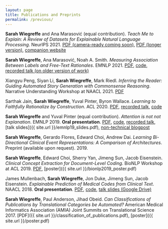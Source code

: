 ```yaml
---
layout: page
title: Publications and Preprints
permalink: /previous/
---
```


**Sarah Wiegreffe** and Ana Marasović (equal contribution). *Teach Me to Explain: A Review of Datasets for Explainable Natural Language Processing*. NeurIPS 2021. [PDF (camera-ready coming soon)](https://openreview.net/pdf?id=ogNcxJn32BZ), [PDF (longer version)](https://arxiv.org/abs/2102.12060), [companion website](https://exnlpdatasets.github.io/)

**Sarah Wiegreffe**, Ana Marasović, Noah A. Smith. *Measuring Association Between Labels and Free-Text Rationales*. EMNLP 2021. [PDF](https://arxiv.org/abs/2010.12762), [code](https://github.com/allenai/label_rationale_association), [recorded talk (on older version of work)](https://www.youtube.com/watch?v=1zNFaNuASuc)

Xiangyu Peng, Siyan Li, **Sarah Wiegreffe**, Mark Riedl. *Inferring the Reader: Guiding Automated Story Generation with Commonsense Reasoning*. Narrative Understanding Workshop at NAACL 2021. [PDF](https://arxiv.org/abs/2105.01311)

Sarthak Jain, **Sarah Wiegreffe**, Yuval Pinter, Byron Wallace. *Learning to Faithfully Rationalize by Construction*. ACL 2020. [PDF](https://www.aclweb.org/anthology/2020.acl-main.409/), [recorded talk](https://slideslive.com/38929220/learning-to-faithfully-rationalize-by-construction), [code](https://github.com/successar/FRESH)

**Sarah Wiegreffe** and Yuval Pinter (equal contribution). *Attention is not not Explanation*. EMNLP 2019. **Oral presentation**. [PDF](https://www.aclweb.org/anthology/D19-1002/), [code](https://github.com/sarahwie/attention), [recorded talk](https://vimeo.com/404731845), [talk slides]({{ site.url }}/emnlp19_slides.pdf), [non-technical blogpost](https://mlatgt.blog/2020/03/25/explaining-machine-learning-models-for-natural-language/)

**Sarah Wiegreffe**, Gerardo Flores, Edward Choi, Andrew Dai. *Learning Bi-Directional Clinical Event Representations: A Comparison of Architectures*. Preprint (available upon request). 2019. 

**Sarah Wiegreffe**, Edward Choi, Sherry Yan, Jimeng Sun, Jacob Eisenstein. *Clinical Concept Extraction for Document-Level Coding*. BioNLP Workshop at ACL 2019. [PDF](https://www.aclweb.org/anthology/W19-5028), [poster]({{ site.url }}/bionlp2019_poster.pdf)

James Mullenbach, **Sarah Wiegreffe**, Jon Duke, Jimeng Sun, Jacob Eisenstein. *Explainable Prediction of Medical Codes from Clinical Text*. NAACL 2018. **Oral presentation**. [PDF](https://www.aclweb.org/anthology/N18-1100), [code](https://github.com/jamesmullenbach/caml-mimic), [talk slides (Google Drive)](https://docs.google.com/presentation/d/1UcUpFK9GyNCBZwqdh3nz1oLTZSmt_jMPKFhvbHbFpxM/edit?usp=sharing)

**Sarah Wiegreffe**, Paul Anderson, Jihad Obeid. *Can Classifications of Publications by Translational Categories be Automated?* American Medical Informatics Association (AMIA) Joint Summits on Translational Science 2017. [PDF]({{ site.url }}/classification_of_publications.pdf), [poster]({{ site.url }}/poster.pdf)
